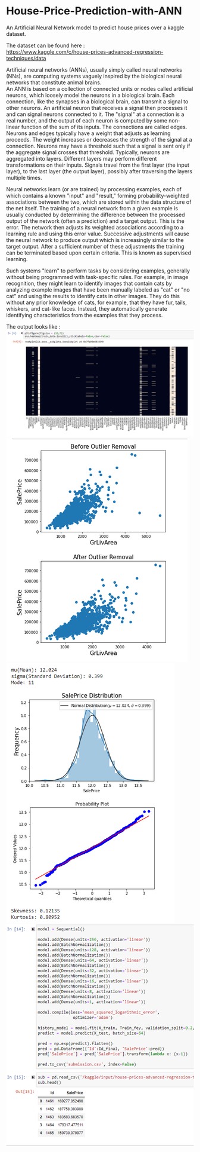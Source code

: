# House-Price-Prediction-with-ANN
An Artificial Neural Network model to predict house prices over a kaggle dataset. <br />

The dataset can be found here : <br />
https://www.kaggle.com/c/house-prices-advanced-regression-techniques/data

Artificial neural networks (ANNs), usually simply called neural networks (NNs), are computing systems vaguely inspired by the biological neural networks that constitute animal brains. <br />
An ANN is based on a collection of connected units or nodes called artificial neurons, which loosely model the neurons in a biological brain. Each connection, like the synapses in a biological brain, can transmit a signal to other neurons. An artificial neuron that receives a signal then processes it and can signal neurons connected to it. The "signal" at a connection is a real number, and the output of each neuron is computed by some non-linear function of the sum of its inputs. The connections are called edges. Neurons and edges typically have a weight that adjusts as learning proceeds. The weight increases or decreases the strength of the signal at a connection. Neurons may have a threshold such that a signal is sent only if the aggregate signal crosses that threshold. Typically, neurons are aggregated into layers. Different layers may perform different transformations on their inputs. Signals travel from the first layer (the input layer), to the last layer (the output layer), possibly after traversing the layers multiple times. <br />

Neural networks learn (or are trained) by processing examples, each of which contains a known "input" and "result," forming probability-weighted associations between the two, which are stored within the data structure of the net itself. The training of a neural network from a given example is usually conducted by determining the difference between the processed output of the network (often a prediction) and a target output. This is the error. The network then adjusts its weighted associations according to a learning rule and using this error value. Successive adjustments will cause the neural network to produce output which is increasingly similar to the target output. After a sufficient number of these adjustments the training can be terminated based upon certain criteria. This is known as supervised learning. <br />

Such systems "learn" to perform tasks by considering examples, generally without being programmed with task-specific rules. For example, in image recognition, they might learn to identify images that contain cats by analyzing example images that have been manually labeled as "cat" or "no cat" and using the results to identify cats in other images. They do this without any prior knowledge of cats, for example, that they have fur, tails, whiskers, and cat-like faces. Instead, they automatically generate identifying characteristics from the examples that they process. <br />

The output looks like : 
![Screenshot](house1.png)
![Screenshot](house2.png)
![Screenshot](house3.png)
![Screenshot](house4.png)
